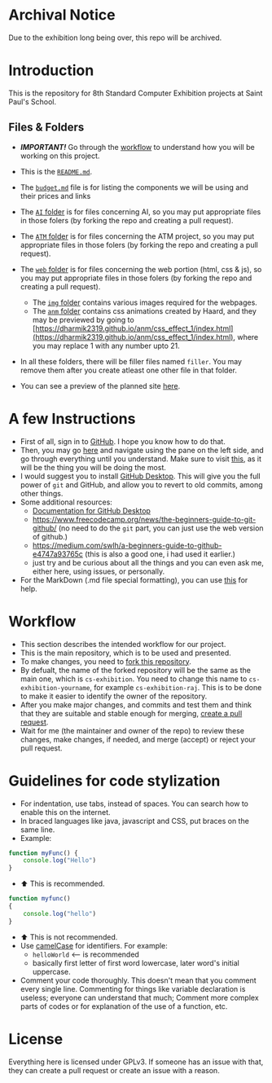 # Archival Notice
Due to the exhibition long being over, this repo will be archived.

# Introduction
This is the repository for 8th Standard Computer Exhibition projects at Saint Paul's School.  

## Files & Folders
- ***IMPORTANT!*** Go through the [workflow](#Workflow) to understand how you will be working on this project. 
- This is the [`README.md`](/README.md). 
- The [`budget.md`](/budget.md) file is for listing the components we will be using and their prices and links
- The [`AI` folder](/AI/) is for files concerning AI, so you may put appropriate files in those folers (by forking the repo and creating a pull request).
- The [`ATM` folder](/ATM/) is for files concerning the ATM project, so you may put appropriate files in those folers (by forking the repo and creating a pull request).
- The [`web` folder](/ATM/) is for files concerning the web portion (html, css & js), so you may put appropriate files in those folers (by forking the repo and creating a pull request).
	- The [`img` folder](/web/img) contains various images required for the webpages.
	- The [`anm` folder](/web/anm) contains css animations created by Haard, and they may be previewed by going to [https://dharmik2319.github.io/anm/css_effect_1/index.html](https://dharmik2319.github.io/anm/css_effect_1/index.html), where you may replace 1 with any number upto 21.

- In all these folders, there will be filler files named `filler`. You may remove them after you create atleast one other file in that folder.
- You can see a preview of the planned site [here](https://dharmik2319.github.io).
  
# A few Instructions
- First of all, sign in to [GitHub](https://github.com). I hope you know how to do that.
- Then, you may go [here](https://docs.github.com/en/get-started/quickstart/create-a-repo) and navigate using the pane on the left side, and go through everything until you understand. Make sure to visit [this](https://docs.github.com/en/get-started/quickstart/contributing-to-projects), as it will be the thing you will be doing the most.
- I would suggest you to install [GitHub Desktop](https://desktop.github.com/). This will give you the full power of `git` and GitHub, and allow you to revert to old commits, among other things.
- Some additional resources:
	- [Documentation for GitHub Desktop](https://docs.github.com/en/desktop)
	- https://www.freecodecamp.org/news/the-beginners-guide-to-git-github/ (no need to do the `git` part, you can just use the web version of github.)
	- https://medium.com/swlh/a-beginners-guide-to-github-e4747a93765c (this is also a good one, i had used it earlier.)
	- just try and be curious about all the things and you can even ask me, either here, using issues, or personally.
- For the MarkDown (.md file special formatting), you can use [this](https://docs.github.com/en/get-started/writing-on-github/getting-started-with-writing-and-formatting-on-github/basic-writing-and-formatting-syntax) for help.

# Workflow
- This section describes the intended workflow for our project.
- This is the main repository, which is to be used and presented.
- To make changes, you need to [fork this repository](https://docs.github.com/en/get-started/quickstart/fork-a-repo).
- By defualt, the name of the forked repository will be the same as the main one, which is `cs-exhibition`. You need to change this name to `cs-exhibition-yourname`, for example `cs-exhibition-raj`. This is to be done to make it easier to identify the owner of the repository.
- After you make major changes, and commits and test them and think that they are suitable and stable enough for merging, [create a pull request](https://docs.github.com/en/get-started/quickstart/contributing-to-projects#making-a-pull-request).
- Wait for me (the maintainer and owner of the repo) to review these changes, make changes, if needed, and merge (accept) or reject your pull request.

# Guidelines for code stylization
- For indentation, use tabs, instead of spaces. You can search how to enable this on the internet.
- In braced languages like java, javascript and CSS, put braces on the same line.
- Example:
```javascript
function myFunc() {
	console.log("Hello")
}
``` 
- ⬆ This is recommended.
```javascript
function myfunc()
{
	console.log("hello")
}
```
- ⬆ This is not recommended.
- Use [camelCase](https://en.wikipedia.org/wiki/Camel_case) for identifiers. For example:
	- `helloWorld` <-- is recommended
	- basically first letter of first word lowercase, later word's initial uppercase.
- Comment your code thoroughly. This doesn't mean that you comment every single line. Commenting for things like variable declaration is useless; everyone can understand that much; Comment more complex parts of codes or for explanation of the use of a function, etc.

# License
Everything here is licensed under GPLv3. If someone has an issue with that, they can create a pull request or create an issue with a reason.
